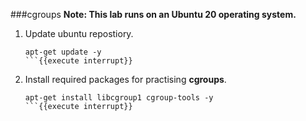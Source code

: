 ###cgroups
**Note: This lab runs on an Ubuntu 20 operating system.**
1. Update ubuntu repostiory.
   ```
   apt-get update -y
   ```{{execute interrupt}}
2. Install required packages for practising **cgroups**.
   ```
   apt-get install libcgroup1 cgroup-tools -y
   ```{{execute interrupt}}
